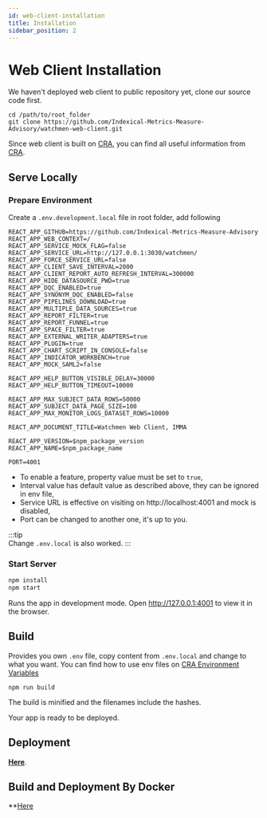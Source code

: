 ```yaml
---
id: web-client-installation  
title: Installation  
sidebar_position: 2
---
```


# Web Client Installation

We haven't deployed web client to public repository yet, clone our source code first.

```shell
cd /path/to/root_folder
git clone https://github.com/Indexical-Metrics-Measure-Advisory/watchmen-web-client.git
```

Since web client is built on [CRA](https://create-react-app.dev/), you can find all useful information
from [CRA](https://create-react-app.dev/).

## Serve Locally

### Prepare Environment

Create a `.env.development.local` file in root folder, add following

```properties
REACT_APP_GITHUB=https://github.com/Indexical-Metrics-Measure-Advisory
REACT_APP_WEB_CONTEXT=/
REACT_APP_SERVICE_MOCK_FLAG=false
REACT_APP_SERVICE_URL=http://127.0.0.1:3030/watchmen/
REACT_APP_FORCE_SERVICE_URL=false
REACT_APP_CLIENT_SAVE_INTERVAL=2000
REACT_APP_CLIENT_REPORT_AUTO_REFRESH_INTERVAL=300000
REACT_APP_HIDE_DATASOURCE_PWD=true
REACT_APP_DQC_ENABLED=true
REACT_APP_SYNONYM_DQC_ENABLED=false
REACT_APP_PIPELINES_DOWNLOAD=true
REACT_APP_MULTIPLE_DATA_SOURCES=true
REACT_APP_REPORT_FILTER=true
REACT_APP_REPORT_FUNNEL=true
REACT_APP_SPACE_FILTER=true
REACT_APP_EXTERNAL_WRITER_ADAPTERS=true
REACT_APP_PLUGIN=true
REACT_APP_CHART_SCRIPT_IN_CONSOLE=false
REACT_APP_INDICATOR_WORKBENCH=true
REACT_APP_MOCK_SAML2=false

REACT_APP_HELP_BUTTON_VISIBLE_DELAY=30000
REACT_APP_HELP_BUTTON_TIMEOUT=10000

REACT_APP_MAX_SUBJECT_DATA_ROWS=50000
REACT_APP_SUBJECT_DATA_PAGE_SIZE=100
REACT_APP_MAX_MONITOR_LOGS_DATASET_ROWS=10000

REACT_APP_DOCUMENT_TITLE=Watchmen Web Client, IMMA

REACT_APP_VERSION=$npm_package_version
REACT_APP_NAME=$npm_package_name

PORT=4001
```

- To enable a feature, property value must be set to `true`,
- Interval value has default value as described above, they can be ignored in env file,
- Service URL is effective on visiting on http://localhost:4001 and mock is disabled,
- Port can be changed to another one, it's up to you.

:::tip  
Change `.env.local` is also worked.
:::

### Start Server

```bash npm2yarn
npm install
npm start
```

Runs the app in development mode. Open http://127.0.0.1:4001 to view it in the browser.

## Build

Provides you own `.env` file, copy content from `.env.local` and change to what you want. You can find how to use env files
on [CRA Environment Variables](https://create-react-app.dev/docs/adding-custom-environment-variables)

```shell npm2yarn
npm run build
```

The build is minified and the filenames include the hashes.

Your app is ready to be deployed.

## Deployment

**[Here](https://create-react-app.dev/docs/deployment)**.

## Build and Deployment By Docker

**[Here](../installation/deploy)
